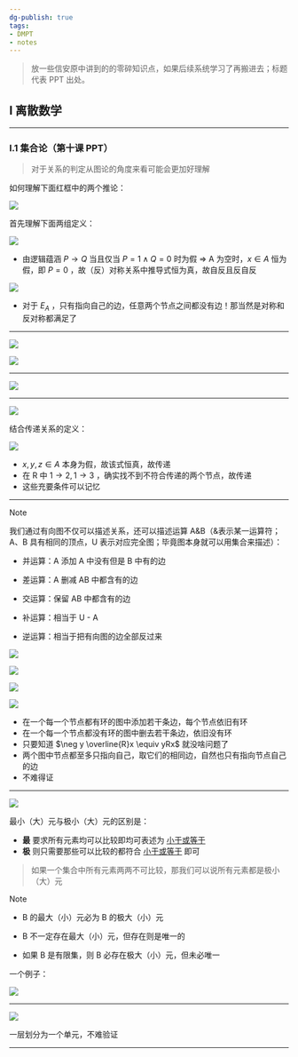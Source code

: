 ```yaml
---
dg-publish: true
tags:
- DMPT
- notes
---
```


> 放一些信安原中讲到的的零碎知识点，如果后续系统学习了再搬进去；标题代表 PPT 出处。

## I 离散数学

---

### I.1 集合论（第十课 PPT）

> 对于关系的判定从图论的角度来看可能会更加好理解

如何理解下面红框中的两个推论：

![](attachments/Misc-1.png)

首先理解下面两组定义：

![](attachments/Misc-2.png)

- 由逻辑蕴涵 $P\to Q$ 当且仅当 $P=1  \land Q= 0$ 时为假 => A 为空时，$x \in A$ 恒为假，即 $P=0$ ，故（反）对称关系中推导式恒为真，故自反且反自反

![](attachments/Misc.png)

- 对于 $E_{A}$ ，只有指向自己的边，任意两个节点之间都没有边！那当然是对称和反对称都满足了
---

![](attachments/Misc-8.png)

![](attachments/Misc-9.png)

---

![](attachments/Misc-5.png)

---

![](attachments/Misc-6.png)

结合传递关系的定义：

![](attachments/Misc-7.png)

- $x,y,z \in A$ 本身为假，故该式恒真，故传递
-  在 R 中 $1\to2 ,1\to 3$ ，确实找不到不符合传递的两个节点，故传递
- 这些充要条件可以记忆
---

> [!NOTE]
>
> 我们通过有向图不仅可以描述关系，还可以描述运算 A&B（&表示某一运算符；A、B 具有相同的顶点，U 表示对应完全图；毕竟图本身就可以用集合来描述）：
> 
> - 并运算：A 添加 A 中没有但是 B 中有的边
> 
> - 差运算：A 删减 AB 中都含有的边
>
> - 交运算：保留 AB 中都含有的边
>
> - 补运算：相当于 U - A
>
> - 逆运算：相当于把有向图的边全部反过来

![](attachments/Misc-10.png)

![](attachments/Misc-11.png)

![](attachments/Misc-12.png)

![](attachments/Misc-13.png)

- 在一个每一个节点都有环的图中添加若干条边，每个节点依旧有环
- 在一个每一个节点都没有环的图中删去若干条边，依旧没有环
- 只要知道 $\neg y \overline{R}x \equiv yRx$ 就没啥问题了
- 两个图中节点都至多只指向自己，取它们的相同边，自然也只有指向节点自己的边
- 不难得证
---

![](attachments/00-Misc.png)

最小（大）元与极小（大）元的区别是：

- **最** 要求所有元素均可以比较即均可表述为 <u>小于或等于</u> 
- **极** 则只需要那些可以比较的都符合 <u>小于或等于</u> 即可

> 如果一个集合中所有元素两两不可比较，那我们可以说所有元素都是极小（大）元

> [!NOTE]
>
> - B 的最大（小）元必为 B 的极大（小）元
>
> - B 不一定存在最大（小）元，但存在则是唯一的
>
> - 如果 B 是有限集，则 B 必存在极大（小）元，但未必唯一

一个例子：

![](attachments/Pasted-image-20240418223423.png)

---

![](attachments/00-Misc-2.png)

一层划分为一个单元，不难验证

---

